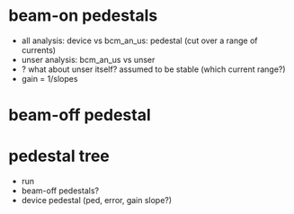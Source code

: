 # beam-on pedestals
* all analysis:	    device vs bcm_an_us: pedestal (cut over a range of currents)
* unser analysis:   bcm_an_us vs unser 
* ? what about unser itself? assumed to be stable (which current range?)
* gain = 1/slopes

# beam-off pedestal


# pedestal tree
* run
* beam-off pedestals?
* device pedestal (ped, error, gain slope?)
